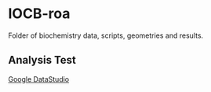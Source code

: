 # IOCB-roa
Folder of biochemistry data, scripts, geometries and results.
## Analysis Test
[Google DataStudio](https://datastudio.google.com/reporting/a553ecfd-b2fd-462e-b047-e05518456f10)
